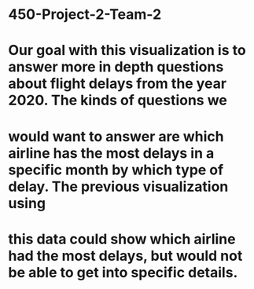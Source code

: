 # 450-Project-2-Team-2

# Our goal with this visualization is to answer more in depth questions about flight delays from the year 2020. The kinds of questions we 
# would want to answer are which airline has the most delays in a specific month by which type of delay. The previous visualization using 
# this data could show which airline had the most delays, but would not be able to get into specific details. 
